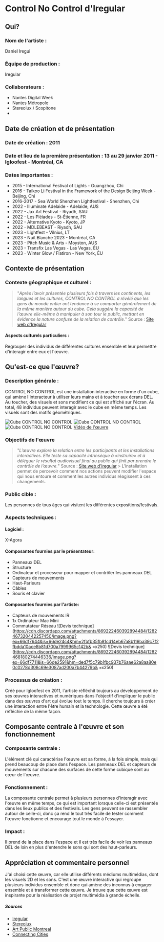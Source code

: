 
# Control No Control d'Iregular

## Qui?

### Nom de l'artiste :

Daniel Iregui

### Équipe de production :

Iregular

### Collaborateurs :
- Nantes Digital Week
- Nantes Métropole
- Stereolux / Scopitone
- 
## Date de création et de présentation
### Date de création : 2011

### Date et lieu de la première présentation : 13 au 29 janvier 2011 - Igloofest - Montréal, CA

### Dates importantes :
- 2015 - International Festival of Lights - Guangzhou, Chi
- 2016 - Taikoo Li Festival in the Framework of the Design Beijing Week - Beijing, Chi
- 2016-2017 - Sea World Shenzhen Lightfestival - Shenzhen, Chi
- 2022 - Illuminate Adelaide - Adelaide, AUS
- 2022 - Jax Art Festival - Riyadh, SAU
- 2022 - Les Pléiades - St-Étienne, FR
- 2022 - Alternative Kyoto - Kyoto, JP
- 2022 - MDLEBEAST - Riyadh, SAU
- 2023 - Lightfest - Vilnius, LT
- 2023 - Nuit Blanche 2023 - Montréal, CA
- 2023 - Pitch Music & Arts - Moyston, AUS
- 2023 - Transfix Las Vegas - Las Vegas, ÉU
- 2023 - Winter Glow / Flatiron - New York, ÉU
## Contexte de présentation

### Contexte géographique et culturel :

> "*Après l’avoir présentée plusieurs fois à travers les continents, les langues et les cultures, CONTROL NO CONTROL a révélé que les gens du monde entier ont tendance à se comporter généralement de la même manière autour du cube. Cela suggère la capacité de l’œuvre elle-même à manipuler à son tour le public, mettant en évidence la nature confuse de la relation de contrôle.*"
Source : [Site web d'Iregular](https://iregular.io/work/control-no-control/)
>

#### Aspects culturels particuliers :
Regrouper des individus de différentes cultures ensemble et leur permettre d'interagir entre eux et l'œuvre.

## Qu'est-ce que l'œuvre?
### Description générale :

CONTROL NO CONTROL est une installation interactive en forme d'un cube, qui amène l'interacteur à utiliser leurs mains et à toucher aux écrans DEL. Au toucher, des visuels et sons modifient ce qui est affiché sur l'écran. Au total, 48 individus peuvent interagir avec le cube en même temps. Les visuels sont des motifs géométriques.

![Cube CONTROL NO CONTROL](https://iregular.io/app/uploads/2020/11/CNC_Nantes_01_1800.jpg)
![Cube CONTROL NO CONTROL](https://iregular.io/app/uploads/2020/11/Nordic-Lights-Photo-by-Brian-Medina-21_AS-edit_LowRes.jpg)
![Cube CONTROL NO CONTROL](https://iregular.io/app/uploads/2020/11/CNC_madrid_04.1-copy.jpg)
[Vidéo de l'œuvre](https://vimeo.com/789038653)

### Objectifs de l'œuvre
> "*L’œuvre explore la relation entre les participants et les installations interactives.
	Elle teste sa capacité intrinsèque à «instruire» et à déléguer le
	résultat audiovisuel final au public qui finit par prendre le contrôle
	de l’œuvre.*"
	Source : [Site web d'Iregular](https://iregular.io/work/control-no-control/)
	>
L’installation permet de percevoir comment nos actions peuvent modifier l'espace qui nous entoure et comment les autres individus réagissent à ces changements.

### Public cible :

Les personnes de tous âges qui visitent les différentes expositions/festivals.

### Aspects techniques :

#### Logiciel :

X-Agora

#### Composantes fournies par le présentateur:
- Panneaux DEL
- Structure
- Ordinateur et processeur pour mapper et contrôler les panneaux DEL
- Capteurs de mouvements
- Haut-Parleurs
- Câbles
- Souris et clavier

#### Composantes fournies par l'artiste:

- Capteurs de mouvements IR
- 1x Ordinateur Mac Mini
- Commutateur Réseau
![Devis technique](https://cdn.discordapp.com/attachments/869222460392894484/1282467320442257450/image.png?ex=66df7644&is=66de24c4&hm=2fbfb35fb81cd14eb67a8b119ba39c7f2fbdda10ace8b81d700a7999965c142b& =x250)
![Devis technique](https://cdn.discordapp.com/attachments/869222460392894484/1282468180274446336/image.png?ex=66df7711&is=66de2591&hm=ded7f5c79b1fbc937b76aae62a8aa80e0c0278d308c69e3087ad200a7b44279b& =x250)

### Processus de création :

Créé pour Igloofest en 2011, l'artiste réfléchit toujours au développement de ses œuvres interactives et numériques dans l'objectif d'impliquer le public dans des œuvres d'art qui évolue tout le temps. Il cherche toujours à créer une interaction entre l'être humain et la technologie. Cette œuvre a été réfléchie de la même façon.

## Composante centrale à l'œuvre et son fonctionnement

### Composante centrale :

L'élément clé qui caractérise l'œuvre est sa forme, à la fois simple, mais qui prend beaucoup de place dans l'espace. Les panneaux DEL et capteurs de mouvements sur chacune des surfaces de cette forme cubique sont au cœur de l'œuvre.

### Fonctionnement :

La composante centrale permet à plusieurs personnes d'interagir avec l'œuvre en même temps, ce qui est important lorsque celle-ci est présentée dans les lieux publics et des festivals. Les gens peuvent se rassembler autour de celle-ci, donc ça rend le tout très facile de tester comment l'œuvre fonctionne et encourage tout le monde à l'essayer.


### Impact :
Il prend de la place dans l'espace et il est très facile de voir les panneaux DEL de loin en plus d'entendre le sons qui sort des haut-parleurs. 

## Appréciation et commentaire personnel

J'ai choisi cette œuvre, car elle utilise différents médiums multimédias, dont les visuels 2D et les sons. C'est une œuvre interactive qui regroupe plusieurs individus ensemble et donc qui amène des inconnus à engager ensemble et à transformer cette œuvre. Je trouve que cette œuvre est inspirante pour la réalisation de projet multimédia à grande échelle.

##### Sources
- [Iregular](https://iregular.io/fr/work/control-no-control/)
- [Stereolux](https://www.stereolux.org/agenda/daniel-iregui-control-no-control)
- [Art Public Montreal](https://artpublicmontreal.ca/en/artiste/daniel-iregui/)
- [Connecting Cities](https://www.connectingcities.net/project/control-no-control)
